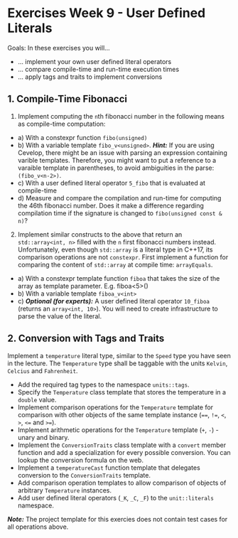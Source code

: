 # Exercises Week 9 - User Defined Literals

Goals:
In these exercises you will...

* ... implement your own user defined literal operators
* ... compare compile-time and run-time execution times
* ... apply tags and traits to implement conversions

## 1. Compile-Time Fibonacci

1. Implement computing the `n`th fibonacci number in the following means as compile-time computation:

* a) With a constexpr function `fibo(unsigned)`
* b) With a variable template `fibo_v<unsigned>`. ***Hint:*** If you are using Cevelop, there might be an issue with parsing an expression containing varible templates. Therefore, you might want to put a reference to a varaible template in parentheses, to avoid ambiguities in the parse: `(fibo_v<n-2>)`.
* c) With a user defined literal operator `5_fibo` that is evaluated at compile-time
* d)  Measure and compare the compilation and run-time for computing the 46th fibonacci number. Does it make a difference regarding compilation time if the signature is changed to `fibo(unsigned const & n)`?

2. Implement similar constructs to the above that return an `std::array<int, n>` filled with the `n` first fibonacci numbers instead. Unfortunately, even though `std::array` is a literal type in C++17, its comparison operations are not `constexpr`. First implement a function for comparing the content of `std::array` at compile time: `arrayEquals`.  

* a) With a constexpr template function `fiboa` that takes the size of the array as template parameter. E.g. fiboa<5>()
* b) With a variable template `fiboa_v<int>`
* c) ***Optional (for experts):*** A user defined literal operator `10_fiboa` (returns an `array<int, 10>`). You will need to create infrastructure to parse the value of the literal.


## 2. Conversion with Tags and Traits

Implement a `temperature` literal type, similar to the `Speed` type you have seen in the lecture. The `Temperature` type shall be taggable with the units `Kelvin`, `Celcius` and `Fahrenheit`.

* Add the required tag types to the namespace `units::tags`.
* Specify the `Temperature` class template that stores the temperature in a `double` value.
* Implement comparison operations for the `Temperature` template for comparison with other objects of the same template instance (`==`, `!=`, `<`, `>`, `<=` and `>=`).
* Implement arithmetic operations for the `Temperature` template (`+`, `-`) - unary and binary.
* Implement the `ConversionTraits` class template with a `convert` member function and add a specialization for every possible conversion. You can lookup the conversion formula on the web.
* Implement a `temperatureCast` function template that delegates conversion to the `ConversionTraits` template.
* Add comparison operation templates to allow comparison of objects of arbitrary `Temperature` instances.
* Add user defined literal operators (`_K`, `_C`, `_F`) to the `unit::literals` namespace.

***Note:*** The project template for this exercies does not contain test cases for all operations above.
